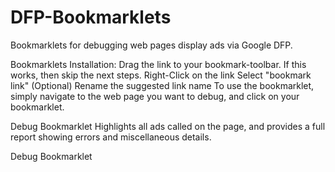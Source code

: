 DFP-Bookmarklets
================

Bookmarklets for debugging web pages display ads via Google DFP.

Bookmarklets
Installation:
Drag the link to your bookmark-toolbar. If this works, then skip the next steps.
Right-Click on the link
Select "bookmark link"
(Optional) Rename the suggested link name
To use the bookmarklet, simply navigate to the web page you want to debug, and click on your bookmarklet.

Debug Bookmarklet
Highlights all ads called on the page, and provides a full report showing errors and miscellaneous details.

Debug Bookmarklet
